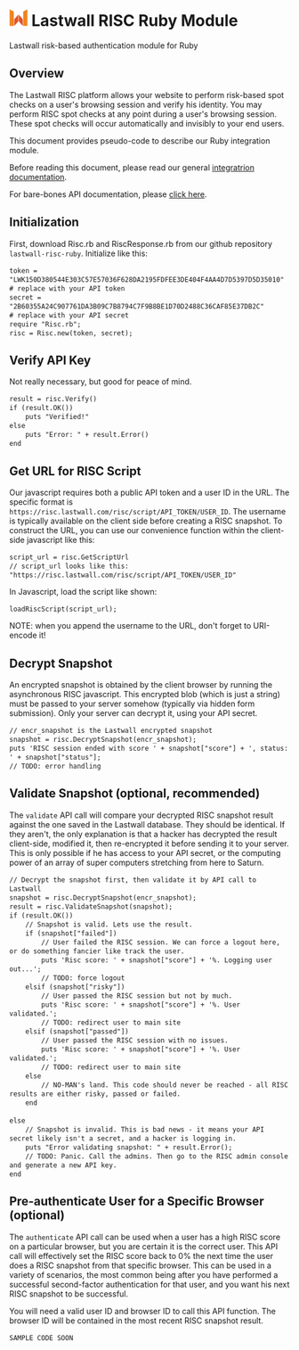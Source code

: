 # ![Lastwall Logo](logo.png) Lastwall RISC Ruby Module

Lastwall risk-based authentication module for Ruby

## Overview

The Lastwall RISC platform allows your website to perform risk-based spot checks on a user's browsing session and verify his identity. You may perform RISC spot checks at any point during a user's browsing session. These spot checks will occur automatically and invisibly to your end users.

This document provides pseudo-code to describe our Ruby integration module.

Before reading this document, please read our general [integratrion documentation](Integration.md).

For bare-bones API documentation, please [click here](API.md).


## Initialization

First, download Risc.rb and RiscResponse.rb from our github repository `lastwall-risc-ruby`. Initialize like this:

```
token = "LWK150D380544E303C57E57036F628DA2195FDFEE3DE404F4AA4D7D5397D5D35010"   # replace with your API token
secret = "2B60355A24C907761DA3B09C7B8794C7F9B8BE1D70D2488C36CAF85E37DB2C"       # replace with your API secret
require "Risc.rb";
risc = Risc.new(token, secret);
```


## Verify API Key

Not really necessary, but good for peace of mind.

```
result = risc.Verify()
if (result.OK())
	puts "Verified!"
else
	puts "Error: " + result.Error()
end
```


## Get URL for RISC Script

Our javascript requires both a public API token and a user ID in the URL. The specific format is `https://risc.lastwall.com/risc/script/API_TOKEN/USER_ID`. The username is typically available on the client side before creating a RISC snapshot. To construct the URL, you can use our convenience function within the client-side javascript like this:

```
script_url = risc.GetScriptUrl
// script_url looks like this: "https://risc.lastwall.com/risc/script/API_TOKEN/USER_ID"
```

In Javascript, load the script like shown:
```
loadRiscScript(script_url);
```

NOTE: when you append the username to the URL, don't forget to URI-encode it!


## Decrypt Snapshot

An encrypted snapshot is obtained by the client browser by running the asynchronous RISC javascript. This encrypted blob (which is just a string) must be passed to your server somehow (typically via hidden form submission). Only your server can decrypt it, using your API secret.

```
// encr_snapshot is the Lastwall encrypted snapshot
snapshot = risc.DecryptSnapshot(encr_snapshot);
puts 'RISC session ended with score ' + snapshot["score"] + ', status: ' + snapshot["status"];
// TODO: error handling
```


## Validate Snapshot (optional, recommended)

The `validate` API call will compare your decrypted RISC snapshot result against the one saved in the Lastwall database. They should be identical. If they aren't, the only explanation is that a hacker has decrypted the result client-side, modified it, then re-encrypted it before sending it to your server. This is only possible if he has access to your API secret, or the computing power of an array of super computers stretching from here to Saturn.

```
// Decrypt the snapshot first, then validate it by API call to Lastwall
snapshot = risc.DecryptSnapshot(encr_snapshot);
result = risc.ValidateSnapshot(snapshot);
if (result.OK())
    // Snapshot is valid. Lets use the result.
    if (snapshot["failed"])
        // User failed the RISC session. We can force a logout here, or do something fancier like track the user.
        puts 'Risc score: ' + snapshot["score"] + '%. Logging user out...';
        // TODO: force logout
    elsif (snapshot["risky"])
        // User passed the RISC session but not by much.
        puts 'Risc score: ' + snapshot["score"] + '%. User validated.';
        // TODO: redirect user to main site
    elsif (snapshot["passed"])
        // User passed the RISC session with no issues.
        puts 'Risc score: ' + snapshot["score"] + '%. User validated.';
        // TODO: redirect user to main site
    else
        // NO-MAN's land. This code should never be reached - all RISC results are either risky, passed or failed.
    end

else
    // Snapshot is invalid. This is bad news - it means your API secret likely isn't a secret, and a hacker is logging in.
	puts "Error validating snapshot: " + result.Error();
    // TODO: Panic. Call the admins. Then go to the RISC admin console and generate a new API key.
end
```


## Pre-authenticate User for a Specific Browser (optional)

The `authenticate` API call can be used when a user has a high RISC score on a particular browser, but you are certain it is the correct user. This API call will effectively set the RISC score back to 0% the next time the user does a RISC snapshot from that specific browser. This can be used in a variety of scenarios, the most common being after you have performed a successful second-factor authentication for that user, and you want his next RISC snapshot to be successful.

You will need a valid user ID and browser ID to call this API function. The browser ID will be contained in the most recent RISC snapshot result.

```
SAMPLE CODE SOON
 ```

